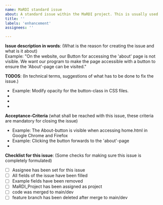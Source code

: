 ```yaml
---
name: MaRDI standard issue
about: A standard issue within the MaRDI project. This is usually used for new features or improvements. For bugfixes there is another template, called 'MaRDI bugfix issue' 
title: ''
labels: 'enhancement'
assignees: ''

---
```


**Issue description in words**:
(What is the reason for creating the issue and what is it about)  
Example: "On the website, our Button for accessing the 'about' page is not visible. We want our program to make the page accessible with a button to ensure the 'About'-page can be visited." 
 
 
**TODOS**: 
(In technical terms, suggestions of what has to be done to fix the issue.) 
- Example: Modify opacity for the button-class in CSS files. 
-  
-  
- 

**Acceptance-Criteria** 
(what shall be reached with this issue, these criteria are mandatory for closing the issue) 
- Example: The About-button is visible when accessing home.html in Google Chrome and Firefox  
- Example: Clicking the button forwards to the 'about'-page
-

**Checklist for this issue**: 
(Some checks for making sure this issue is completely formulated)
- [ ] Assignee has been set for this issue 
- [ ] All fields of the issue have been filled 
- [ ] Example fields have been removed
- [ ] MaRDI_Project has been assigned as project
- [ ] code was merged to main/dev
- [ ] feature branch has been deleted after merge to main/dev
